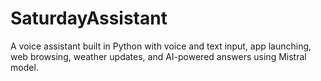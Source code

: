 # SaturdayAssistant
A voice assistant built in Python with voice and text input, app launching, web browsing, weather updates, and AI-powered answers using Mistral model.
